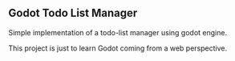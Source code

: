 ## Godot Todo List Manager

Simple implementation of a todo-list manager using godot engine.

This project is just to learn Godot coming from a web perspective.
